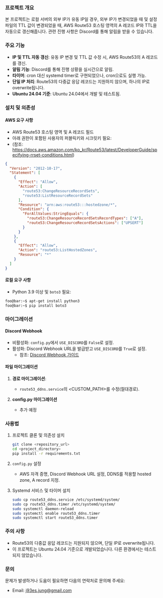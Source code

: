 ### 프로젝트 개요

본 프로젝트는 로컬 서버의 외부 IP가 유동 IP일 경우, 외부 IP가 변경되었을 때 및 설정 파일의 TTL 값이 변경되었을 때, AWS Route53 호스팅 영역의 A 레코드 IP와 TTL을 자동으로 갱신해줍니다. 관련 진행 사항은 Discord를 통해 알림을 받을 수 있습니다.

### 주요 기능

- **IP 및 TTL 자동 갱신**: 유동 IP 변경 및 TTL 값 수정 시, AWS Route53의 A 레코드를 갱신.
- **알림 기능**: Discord를 통해 진행 상황을 실시간으로 알림.
- **타이머**: cron 대신 systemd timer로 구현되었으나, cron으로도 실행 가능.
- **단일 IP 처리**: Route53의 다중값 응답 레코드는 지원하지 않으며, 하나의 IP로 overwrite됩니다.
- **Ubuntu 24.04 기준**: Ubuntu 24.04에서 개발 및 테스트됨.

### 설치 및 의존성

#### AWS 요구 사항

- AWS Route53 호스팅 영역 및 A 레코드 필드
- 아래 권한이 포함된 사용자의 퍼블릭키와 시크릿키 필요:
- (참조: https://docs.aws.amazon.com/ko_kr/Route53/latest/DeveloperGuide/specifying-rrset-conditions.html)

```json
{
  "Version": "2012-10-17",
  "Statement": [
    {
      "Effect": "Allow",
      "Action": [
        "route53:ChangeResourceRecordSets",
        "route53:ListResourceRecordSets"
      ],
      "Resource": "arn:aws:route53:::hostedzone/*",
      "Condition": {
        "ForAllValues:StringEquals": {
          "route53:ChangeResourceRecordSetsRecordTypes": ["A"],
          "route53:ChangeResourceRecordSetsActions": ["UPSERT"]
        }
      }
    },
    {
      "Effect": "Allow",
      "Action": "route53:ListHostedZones",
      "Resource": "*"
    }
  ]
}
```

#### 로컬 요구 사항

- Python 3.9 이상 및 `boto3` 필요:

```bash
foo@bar:~$ apt-get install python3
foo@bar:~$ pip install boto3
```

### 마이그레이션

#### Discord Webhook

- 비활성화: `config.py`에서 `USE_DISCORD`를 `False`로 설정.
- 활성화: Discord Webhook URL을 발급받고 `USE_DISCORD`를 `True`로 설정.
  - 참조: [Discord Webhook 가이드](https://support.discord.com/hc/en-us/articles/228383668-Intro-to-Webhooks)

#### 파일 마이그레이션

1. **경로 마이그레이션**:

   - `route53_ddns.service`의 <CUSTOM_PATH>를 수정(절대경로).

2. **config.py 마이그레이션**

   - 추가 예정

### 사용법

1. 프로젝트 클론 및 의존성 설치

   ```bash
   git clone <repository_url>
   cd <project_directory>
   pip install -r requirements.txt
   ```

2. `config.py` 설정

   - AWS 자격 증명, Discord Webhook URL 설정, DDNS를 적용할 hosted zone, A record 지정.

3. Systemd 서비스 및 타이머 설치

   ```bash
   sudo cp route53_ddns.service /etc/systemd/system/
   sudo cp route53_ddns.timer /etc/systemd/system/
   sudo systemctl daemon-reload
   sudo systemctl enable route53_ddns.timer
   sudo systemctl start route53_ddns.timer
   ```

### 주의 사항

- Route53의 다중값 응답 레코드는 지원되지 않으며, 단일 IP로 overwrite됩니다.
- 이 프로젝트는 Ubuntu 24.04 기준으로 개발되었습니다. 다른 환경에서는 테스트되지 않았습니다.

### 문의

문제가 발생하거나 도움이 필요하면 다음의 연락처로 문의해 주세요:

- Email: j93es.jung@gmail.com
